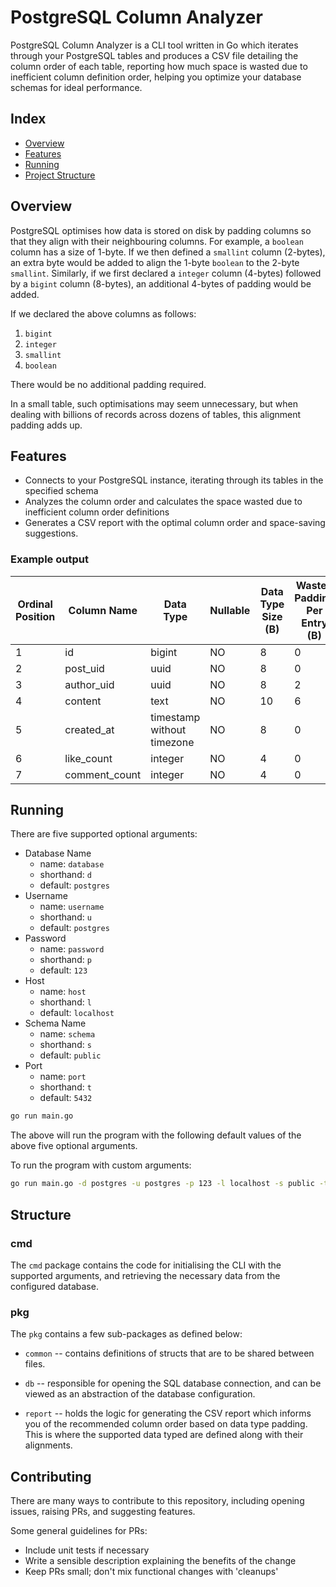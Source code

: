 # PostgreSQL Column Analyzer

PostgreSQL Column Analyzer is a CLI tool written in Go which iterates through your PostgreSQL tables and produces a CSV file detailing the column order of each table, reporting how much space is wasted due to inefficient column definition order, helping you optimize your database schemas for ideal performance.

## Index

- [Overview](#overview)
- [Features](#features)
- [Running](#running)
- [Project Structure](#structure)

## Overview
PostgreSQL optimises how data is stored on disk by padding columns so that they align with their neighbouring columns.
For example, a `boolean` column has a size of 1-byte. If we then defined a `smallint` column (2-bytes), an extra byte
would be added to align the 1-byte `boolean` to the 2-byte `smallint`.
Similarly, if we first declared a `integer` column (4-bytes) followed by a `bigint` column (8-bytes), an additional 4-bytes
of padding would be added.

If we declared the above columns as follows:
1. `bigint`
2. `integer`
3. `smallint`
4. `boolean`

There would be no additional padding required.

In a small table, such optimisations may seem unnecessary, but when dealing with billions of records across dozens of tables,
this alignment padding adds up.

## Features
- Connects to your PostgreSQL instance, iterating through its tables in the specified schema
- Analyzes the column order and calculates the space wasted due to inefficient column order definitions
- Generates a CSV report with the optimal column order and space-saving suggestions.

### Example output
| Ordinal Position | Column Name   | Data Type                   | Nullable | Data Type Size (B) | Wasted Padding Per Entry (B) | Recommended Position | Total Wasted Space |
|------------------|---------------|-----------------------------|----------|--------------------|------------------------------|----------------------|--------------------|
| 1                | id            | bigint                      | NO       | 8                  | 0                            | 2                    | 0                  |
| 2                | post_uid      | uuid                        | NO       | 8                  | 0                            | 3                    | 0                  |
| 3                | author_uid    | uuid                        | NO       | 8                  | 2                            | 4                    | 2776               |
| 4                | content       | text                        | NO       | 10                 | 6                            | 1                    | 8328               |
| 5                | created_at    | timestamp without timezone  | NO       | 8                  | 0                            | 5                    | 0                  |
| 6                | like_count    | integer                     | NO       | 4                  | 0                            | 6                    | 0                  |
| 7                | comment_count | integer                     | NO       | 4                  | 0                            | 7                    | 0                  |

## Running
There are five supported optional arguments:
* Database Name
  * name: `database`
  * shorthand: `d`
  * default: `postgres`
* Username
  * name: `username`
  * shorthand: `u`
  * default: `postgres`
* Password
  * name: `password`
  * shorthand: `p`
  * default: `123`
* Host
  * name: `host`
  * shorthand: `l`
  * default: `localhost`
* Schema Name
  * name: `schema`
  * shorthand: `s`
  * default: `public`
* Port
  * name: `port`
  * shorthand: `t`
  * default: `5432`

```sh
go run main.go
```
The above will run the program with the following default values of the above five optional arguments.

To run the program with custom arguments:

```sh
go run main.go -d postgres -u postgres -p 123 -l localhost -s public -t 5432
```

## Structure

### cmd
The `cmd` package contains the code for initialising the CLI with the supported arguments, and retrieving the necessary data from the configured database.

### pkg
The `pkg` contains a few sub-packages as defined below:

* `common` -- contains definitions of structs that are to be shared between files.

* `db` -- responsible for opening the SQL database connection, and can be viewed as an abstraction of the database configuration.

* `report` -- holds the logic for generating the CSV report which informs you of the recommended column order based on data type padding. This is where the supported data typed are defined along with their alignments.

## Contributing
There are many ways to contribute to this repository, including opening issues, raising PRs, and suggesting features.

Some general guidelines for PRs:
* Include unit tests if necessary
* Write a sensible description explaining the benefits of the change
* Keep PRs small; don't mix functional changes with 'cleanups'

